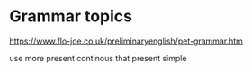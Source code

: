 # Grammar topics

https://www.flo-joe.co.uk/preliminaryenglish/pet-grammar.htm

use more present continous that present simple


